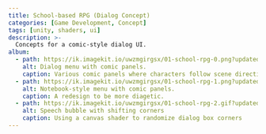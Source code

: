 ```yaml
---
title: School-based RPG (Dialog Concept)
categories: [Game Development, Concept]
tags: [unity, shaders, ui]
description: >-
  Concepts for a comic-style dialog UI.
album:
  - path: https://ik.imagekit.io/uwzmgirgsx/01-school-rpg-0.png?updatedAt=1743045242342
    alt: Dialog menu with comic panels.
    caption: Various comic panels where characters follow scene directions and more.
  - path: https://ik.imagekit.io/uwzmgirgsx/01-school-rpg-1.png?updatedAt=1743045242744
    alt: Notebook-style menu with comic panels.
    caption: A redesign to be more diagetic.
  - path: https://ik.imagekit.io/uwzmgirgsx/01-school-rpg-2.gif?updatedAt=1743045244085
    alt: Speech bubble with shifting corners
    caption: Using a canvas shader to randomize dialog box corners
---
```

